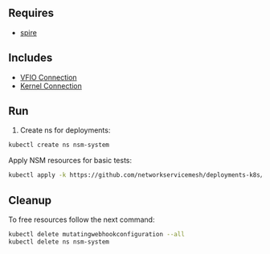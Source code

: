 ## Requires

- [spire](../spire)

## Includes

- [VFIO Connection](../use-cases/Vfio2Noop)
- [Kernel Connection](../use-cases/SriovKernel2Noop)

## Run

1. Create ns for deployments:
```bash
kubectl create ns nsm-system
```

Apply NSM resources for basic tests:
```bash
kubectl apply -k https://github.com/networkservicemesh/deployments-k8s/examples/sriov?ref=5a6cb048fbf3012a51d13a7e42ba019a7cbc1fb4
```

## Cleanup

To free resources follow the next command:
```bash
kubectl delete mutatingwebhookconfiguration --all
kubectl delete ns nsm-system
```
